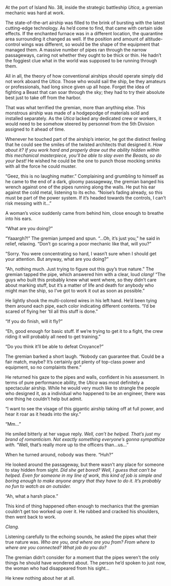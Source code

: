 At the port of Island No. 38, inside the strategic battleship <em>Utica</em>, a gremian mechanic was hard at work.

The state-of-the-art airship was filled to the brink of bursting with the latest cutting-edge technology. As he’d come to find, that came with certain side effects. If the enchanted furnace was in a different location, the quarantine area surrounding it changed as well. If the position and amount of altitude-control wings was different, so would be the shape of the equipment that managed them. A massive number of pipes ran through the narrow passageways, caring not whether they ought to be thick or thin. He hadn’t the foggiest clue what in the world was supposed to be running through them.

All in all, the theory of how conventional airships should operate simply did not work aboard the <em>Utica</em>. Those who would sail the ship, be they amateurs or professionals, had long since given up all hope. Forget the idea of fighting a Beast that can soar through the sky; they had to try their absolute best just to take off from the harbor.

That was what terrified the gremian, more than anything else. This monstrous airship was made of a hodgepodge of materials sold and installed separately. As the <em>Utica</em> lacked any dedicated crew or workers, it would need to be somehow steered by personnel from the 5th Division assigned to it ahead of time.

Whenever he touched part of the airship’s interior, he got the distinct feeling that he could see the smiles of the twisted architects that designed it. <em>How about it? If you work hard and properly draw out the ability hidden within this mechanical masterpiece, you’ll be able to slay even the Beasts, so do your best!</em> He wished he could be the one to punch those mocking smirks with all the force he could muster.

“Geez, this is no laughing matter.” Complaining and grumbling to himself as he came to the end of a dark, gloomy passageway, the gremian banged his wrench against one of the pipes running along the walls. He put his ear against the cold metal, listening to its echo. “Noise’s fading already, so this must be part of the power system. If it’s headed towards the controls, I can’t risk messing with it…”

A woman’s voice suddenly came from behind him, close enough to breathe into his ears.

“What are you doing?”

“Yaaargh?!” The gremian jumped and spun. “…Oh, it’s just you,” he said in relief, relaxing. “Don’t go scaring a poor mechanic like that, will you?”

“Sorry. You were concentrating so hard, I wasn’t sure when I should get your attention. But anyway, what are you doing?”

“Ah, nothing much. Just trying to figure out this guy’s true nature.” The gremian tapped the pipe, which answered him with a clear, loud <em>clang!</em> “The guys who built this probably knew what went where, so they didn’t care about marking stuff, but it’s a matter of life and death for anybody who might man the ship, so I’ve got to work it out as soon as possible.”

He lightly shook the multi-colored wires in his left hand. He’d been tying them around each pipe, each color indicating different contents. “I’d be scared of flying her ’til all this stuff is done.”

“If you do finish, will it fly?”

“Eh, good enough for basic stuff. If we’re trying to get it to a fight, the crew riding it will probably all need to get training.”

“Do you think it’ll be able to defeat Croyance?”

The gremian barked a short laugh. “Nobody can guarantee that. Could be a fair match, maybe? It’s certainly got plenty of top-class power and equipment, so no complaints there.”

He returned his gaze to the pipes and walls, confident in his assessment. In terms of pure performance ability, the <em>Utica</em> was most definitely a spectacular airship. While he would very much like to strangle the people who designed it, as a individual who happened to be an engineer, there was one thing he couldn’t help but admit.

“I want to see the visage of this gigantic airship taking off at full power, and hear it roar as it heads into the sky.”

“Mm…”

He smiled bitterly at her vague reply. <em>Well, can’t be helped. That’s just my brand of romanticism. Not exactly something everyone’s gonna sympathize with.</em> “Well, that’s really more up to the officers than…us…”

When he turned around, nobody was there. “Huh?”

He looked around the passageway, but there wasn’t any place for someone to stay hidden from sight. <em>Did she get bored? Well, I guess that can’t be helped. Even for someone in my line of work, this kind of job is simple and boring enough to make anyone angry that they have to do it. It’s probably no fun to watch as an outsider.</em>

“Ah, what a harsh place.”

This kind of thing happened often enough to mechanics that the gremian couldn’t get too worked up over it. He rubbed and cracked his shoulders, then went back to work.

<em>Clang.</em>

Listening carefully to the echoing sounds, he asked the pipes what their true nature was. <em>Who are you, and where are you from? From where to where are you connected? What job do you do?</em>

The gremian didn’t consider for a moment that the pipes weren’t the only things he should have wondered about. The person he’d spoken to just now, the woman who had disappeared from his sight…

He knew nothing about her at all.